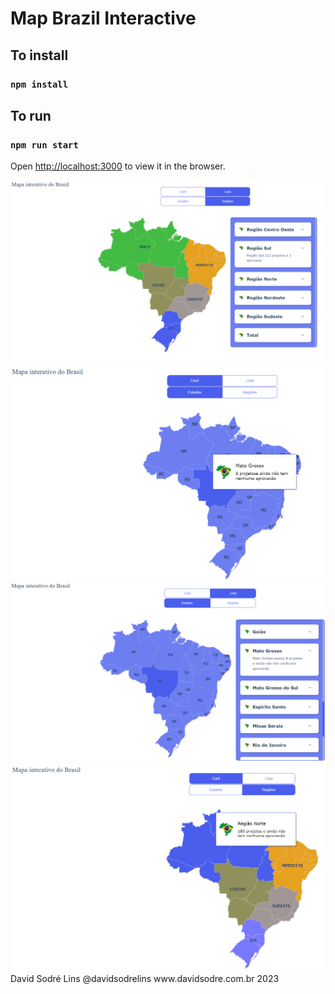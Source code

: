 # Map Brazil Interactive

## To install
### `npm install`
## To run
### `npm run start`
Open [http://localhost:3000](http://localhost:3000) to view it in the browser.

<img src="image.png" alt="Image Map Brazil Interactive">
<img src="image1.png" alt="Image Map Brazil Interactive">
<img src="image2.png" alt="Image Map Brazil Interactive">
<img src="image3.png" alt="Image Map Brazil Interactive">
David Sodré Lins
@davidsodrelins
www.davidsodre.com.br
2023